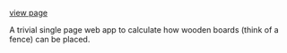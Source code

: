 [view page](https://mru00.github.io/board-layout/)

A trivial single page web app to calculate how wooden boards (think of a fence) can be placed.

